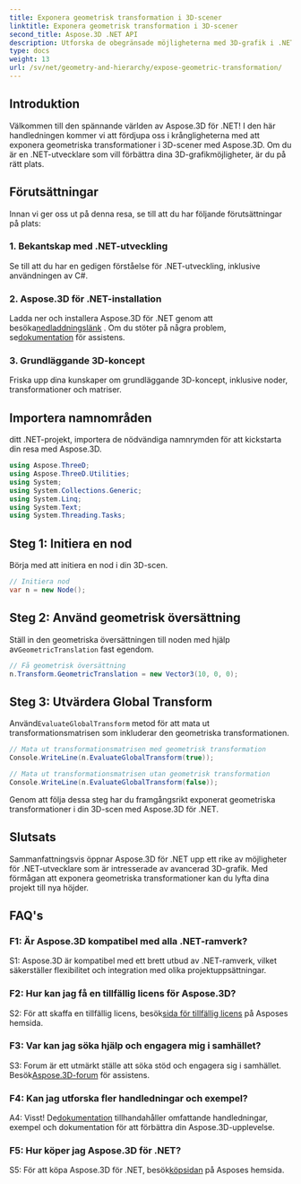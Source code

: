 ```yaml
---
title: Exponera geometrisk transformation i 3D-scener
linktitle: Exponera geometrisk transformation i 3D-scener
second_title: Aspose.3D .NET API
description: Utforska de obegränsade möjligheterna med 3D-grafik i .NET med Aspose.3D. Upptäck geometriska transformationer utan ansträngning.
type: docs
weight: 13
url: /sv/net/geometry-and-hierarchy/expose-geometric-transformation/
---
```

## Introduktion

Välkommen till den spännande världen av Aspose.3D för .NET! I den här handledningen kommer vi att fördjupa oss i krångligheterna med att exponera geometriska transformationer i 3D-scener med Aspose.3D. Om du är en .NET-utvecklare som vill förbättra dina 3D-grafikmöjligheter, är du på rätt plats.

## Förutsättningar

Innan vi ger oss ut på denna resa, se till att du har följande förutsättningar på plats:

### 1. Bekantskap med .NET-utveckling

Se till att du har en gedigen förståelse för .NET-utveckling, inklusive användningen av C#.

### 2. Aspose.3D för .NET-installation

 Ladda ner och installera Aspose.3D för .NET genom att besöka[nedladdningslänk](https://releases.aspose.com/3d/net/) . Om du stöter på några problem, se[dokumentation](https://reference.aspose.com/3d/net/) för assistens.

### 3. Grundläggande 3D-koncept

Friska upp dina kunskaper om grundläggande 3D-koncept, inklusive noder, transformationer och matriser.

## Importera namnområden

ditt .NET-projekt, importera de nödvändiga namnrymden för att kickstarta din resa med Aspose.3D.

```csharp
using Aspose.ThreeD;
using Aspose.ThreeD.Utilities;
using System;
using System.Collections.Generic;
using System.Linq;
using System.Text;
using System.Threading.Tasks;
```

## Steg 1: Initiera en nod

Börja med att initiera en nod i din 3D-scen.

```csharp
// Initiera nod
var n = new Node();
```

## Steg 2: Använd geometrisk översättning

 Ställ in den geometriska översättningen till noden med hjälp av`GeometricTranslation` fast egendom.

```csharp
// Få geometrisk översättning
n.Transform.GeometricTranslation = new Vector3(10, 0, 0);
```

## Steg 3: Utvärdera Global Transform

 Använd`EvaluateGlobalTransform` metod för att mata ut transformationsmatrisen som inkluderar den geometriska transformationen.

```csharp
// Mata ut transformationsmatrisen med geometrisk transformation
Console.WriteLine(n.EvaluateGlobalTransform(true));

// Mata ut transformationsmatrisen utan geometrisk transformation
Console.WriteLine(n.EvaluateGlobalTransform(false));
```

Genom att följa dessa steg har du framgångsrikt exponerat geometriska transformationer i din 3D-scen med Aspose.3D för .NET.

## Slutsats

Sammanfattningsvis öppnar Aspose.3D för .NET upp ett rike av möjligheter för .NET-utvecklare som är intresserade av avancerad 3D-grafik. Med förmågan att exponera geometriska transformationer kan du lyfta dina projekt till nya höjder.

## FAQ's

### F1: Är Aspose.3D kompatibel med alla .NET-ramverk?

S1: Aspose.3D är kompatibel med ett brett utbud av .NET-ramverk, vilket säkerställer flexibilitet och integration med olika projektuppsättningar.

### F2: Hur kan jag få en tillfällig licens för Aspose.3D?

 S2: För att skaffa en tillfällig licens, besök[sida för tillfällig licens](https://purchase.aspose.com/temporary-license/) på Asposes hemsida.

### F3: Var kan jag söka hjälp och engagera mig i samhället?

 S3: Forum är ett utmärkt ställe att söka stöd och engagera sig i samhället. Besök[Aspose.3D-forum](https://forum.aspose.com/c/3d/18) för assistens.

### F4: Kan jag utforska fler handledningar och exempel?

 A4: Visst! De[dokumentation](https://reference.aspose.com/3d/net/) tillhandahåller omfattande handledningar, exempel och dokumentation för att förbättra din Aspose.3D-upplevelse.

### F5: Hur köper jag Aspose.3D för .NET?

 S5: För att köpa Aspose.3D för .NET, besök[köpsidan](https://purchase.aspose.com/buy) på Asposes hemsida.